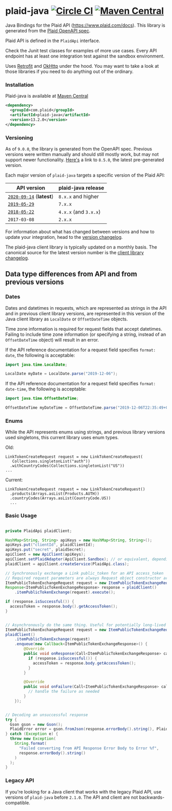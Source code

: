 # plaid-java [![Circle CI](https://circleci.com/gh/plaid/plaid-java.svg?style=svg&circle-token=4ed876775bc0ac7fba18124bc835a9e82dab0c53)](https://app.circleci.com/pipelines/github/plaid/plaid-java) [![Maven Central](https://maven-badges.herokuapp.com/maven-central/com.plaid/plaid-java/badge.svg)](https://maven-badges.herokuapp.com/maven-central/com.plaid/plaid-java)

Java Bindings for the Plaid API (https://www.plaid.com/docs). This library is generated from the [Plaid OpenAPI spec](https://github.com/plaid/plaid-openapi).

Plaid API is defined in the `PlaidApi` interface.

Check the Junit test classes for examples of more use cases. Every API endpoint has at
least one integration test against the sandbox environment.

Uses [Retrofit](https://github.com/square/retrofit) and [OkHttp](https://github.com/square/okhttp) under
the hood. You may want to take a look at those libraries if you need to do anything out of the ordinary.

### Installation

Plaid-java is available at [Maven Central](https://search.maven.org/#search%7Cga%7C1%7Cplaid-java)

```xml
<dependency>
  <groupId>com.plaid</groupId>
  <artifactId>plaid-java</artifactId>
  <version>13.2.0</version>
</dependency>
```

### Versioning

As of `9.0.0`, the library is generated from the OpenAPI spec. Previous versions were written manually and should still mostly work, but may not support newer functionality. [Here's](https://github.com/plaid/plaid-java/releases/tag/plaid-java-8.5.0) a link to `8.5.0`, the latest pre-generated version.

Each major version of `plaid-java` targets a specific version of the Plaid API:

| API version                                         | plaid-java release    |
| --------------------------------------------------- | --------------------- |
| [`2020-09-14`][api-version-2020-09-14] (**latest**) | `8.x.x` and higher    |
| [`2019-05-29`][api-version-2019-05-29]              | `7.x.x`               |
| [`2018-05-22`][api-version-2018-05-22]              | `4.x.x` (and `3.x.x`) |
| `2017-03-08`                                        | `2.x.x`               |

For information about what has changed between versions and how to update your integration, head to the [version changelog][version-changelog].

The plaid-java client library is typically updated on a monthly basis. The canonical source for the latest version number is the [client library changelog](https://github.com/plaid/plaid-java/blob/master/CHANGELOG.md).

## Data type differences from API and from previous versions

### Dates
Dates and datetimes in requests, which are represented as strings in the API and in previous client library versions, are represented in this version of the Java client library as `LocalDate` or `OffsetDateTime` objects. 

Time zone information is required for request fields that accept datetimes. Failing to include time zone information (or specifying a string, instead of an `OffsetDateTime` object) will result in an error.

If the API reference documentation for a request field specifies `format: date`, the following is acceptable:

```java
import java.time.LocalDate;

LocalDate myDate = LocalDate.parse("2019-12-06");
```

If the API reference documentation for a request field specifies `format: date-time`, the following is acceptable:


```java
import java.time.OffsetDateTime;

OffsetDateTime myDateTime = OffsetDateTime.parse("2019-12-06T22:35:49+00:00");
```

### Enums
While the API represents enums using strings, and previous library versions used singletons, this current library uses enum types.

Old:
```
LinkTokenCreateRequest request = new LinkTokenCreateRequest(
   Collections.singletonList("auth"))
  .withCountryCodes(Collections.singletonList("US"))
...
```

Current:
```
LinkTokenCreateRequest request = new LinkTokenCreateRequest()
  .products(Arrays.asList(Products.AUTH))
  .countryCodes(Arrays.asList(CountryCode.US))
  ...
```


### Basic Usage

```java

private PlaidApi plaidClient;

HashMap<String, String> apiKeys = new HashMap<String, String>();
apiKeys.put("clientId", plaidClientId);
apiKeys.put("secret", plaidSecret);
apiClient = new ApiClient(apiKeys);
apiClient.setPlaidAdapter(ApiClient.Sandbox); // or equivalent, depending on which environment you're calling into
plaidClient = apiClient.createService(PlaidApi.class);

// Synchronously exchange a Link public_token for an API access_token
// Required request parameters are always Request object constructor arguments
ItemPublicTokenExchangeRequest request = new ItemPublicTokenExchangeRequest().publicToken("the_link_public_token");
Response<ItemPublicTokenExchangeResponse> response = plaidClient()
    .itemPublicTokenExchange(request).execute();

if (response.isSuccessful()) {
  accessToken = response.body().getAccessToken();
}


// Asynchronously do the same thing. Useful for potentially long-lived calls.
ItemPublicTokenExchangeRequest request = new ItemPublicTokenExchangeRequest().publicToken(publicToken);
plaidClient()
    .itemPublicTokenExchange(request)
    .enqueue(new Callback<ItemPublicTokenExchangeResponse>() {
        @Override
        public void onResponse(Call<ItemPublicTokenExchangeResponse> call, Response<ItemPublicTokenExchangeResponse> response) {
          if (response.isSuccessful()) {
            accessToken = response.body.getAccessToken();
          }
        }

        @Override
        public void onFailure(Call<ItemPublicTokenExchangeResponse> call, Throwable t) {
          // handle the failure as needed
        }
    });


// Decoding an unsuccessful response
try {
  Gson gson = new Gson();
  PlaidError error = gson.fromJson(response.errorBody().string(), PlaidError.class);
} catch (Exception e) {
  throw new Exception(
    String.format(
      "Failed converting from API Response Error Body to Error %f",
      response.errorBody().string()
    )
  );
}
```

### Legacy API

If you're looking for a Java client that works with the legacy Plaid API, use
versions of `plaid-java` before `2.1.0`. The API and client are not backwards-compatible.

[version-changelog]: https://plaid.com/docs/api/versioning/
[api-version-2018-05-22]: https://plaid.com/docs/api/versioning/#2018-05-22
[api-version-2019-05-29]: https://plaid.com/docs/api/versioning/#2019-05-29
[api-version-2020-09-14]: https://plaid.com/docs/api/versioning/#2020-09-14
